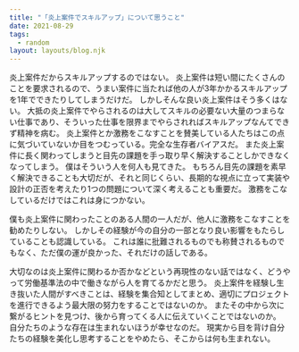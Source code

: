 ```yaml
---
title: "「炎上案件でスキルアップ」について思うこと"
date: 2021-08-29
tags:
  - random
layout: layouts/blog.njk
---
```


炎上案件だからスキルアップするのではない。
炎上案件は短い間にたくさんのことを要求されるので、うまい案件に当たれば他の人が3年かかるスキルアップを1年でできたりしてしまうだけだ。
しかしそんな良い炎上案件はそう多くはない。
大抵の炎上案件でやらされるのは大してスキルの必要ない大量のつまらない仕事であり、そういった仕事を限界までやらされればスキルアップなんてできず精神を病む。
炎上案件とか激務をこなすことを賛美している人たちはこの点に気づいていないか目をつむっている。完全な生存者バイアスだ。
また炎上案件に長く関わってしまうと目先の課題を手っ取り早く解決することしかできなくなってしまう。
僕はそういう人を何人も見てきた。
もちろん目先の課題を素早く解決できることも大切だが、それと同じくらい、長期的な視点に立って実装や設計の正否を考えたり1つの問題について深く考えることも重要だ。
激務をこなしているだけではこれは身につかない。

僕も炎上案件に関わったことのある人間の一人だが、他人に激務をこなすことを勧めたりしない。
しかしその経験が今の自分の一部となり良い影響をもたらしていることも認識している。
これは誰に批難されるものでも称賛されるものでもなく、ただ僕の運が良かった、それだけの話しである。

大切なのは炎上案件に関わるか否かなどという再現性のない話ではなく、どうやって労働基準法の中で働きながら人を育てるかだと思う。
炎上案件を経験し生き抜いた人間がすべきことは、経験を集合知としてまとめ、適切にプロジェクトを進行できるよう最大限の努力をすることではないのか。
またその中から次に繋がるヒントを見つけ、後から育ってくる人に伝えていくことではないのか。
自分たちのような存在は生まれないほうが幸せなのだ。
現実から目を背け自分たちの経験を美化し思考することをやめたら、そこからは何も生まれない。
